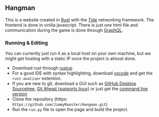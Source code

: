 ## Hangman

This is a website created in [Rust](https://www.rust-lang.org/) with the [Tide](https://docs.rs/tide/) networking framework. The frontend is done in vinilla javascript. There is just one html file and communication during the game is done through [GraphQL](graphql.org).

### Running & Editing

You can currently just run it as a local host on your own machine, but we might get hosting with a static IP once the project is almost done.

- Download rust through [rustup](https://rustup.rs/)
- For a good IDE with syntax highlighting, download [vscode](https://code.visualstudio.com/) and get the `rust-analizer` extention.
- If you are new to git, download a GUI such as [GitHub Desktop](https://desktop.github.com/) [Sourcetree](https://www.sourcetreeapp.com/), [Git Ahead (supports linux)](https://gitahead.github.io/gitahead.com/) or just get the [command line version](https://git-scm.com/downloads)
- Clone the repository (https: `https://github.com/JimmyRooster/Hangman.git`)
- Run the `run.py` file to open the page and build the project.
